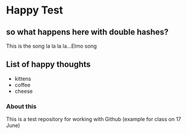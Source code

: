 # Happy Test 

## so what happens here with double hashes? 
This is the song la la la la...Elmo song

## List of happy thoughts
* kittens
* coffee
* cheese

### About this
This is a test repository for working with Github (example for class on 17 June)
